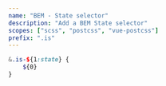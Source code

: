 ```yaml
---
name: "BEM - State selector"
description: "Add a BEM State selector"
scopes: ["scss", "postcss", "vue-postcss"]
prefix: ".is"
---
```


```scss
&.is-${1:state} {
	${0}
}
```
